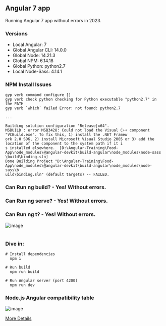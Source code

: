 ## Angular 7 app

Running Angular 7 app without errors in 2023.

### Versions

* Local Angular: 7
* Global Angular CLI: 14.0.0
* Global Node: 14.21.3
* Global NPM: 6.14.18
* Global Python: python2.7
* Local Node-Sass: 4.14.1

### NPM Install Issues

```
gyp verb command configure []
gyp verb check python checking for Python executable "python2.7" in the PATH
gyp verb `which` failed Error: not found: python2.7

...

Building solution configuration "Release|x64".
MSBUILD : error MSB3428: Could not load the Visual C++ component "VCBuild.exe". To fix this, 1) install the .NET Framew
ork 2.0 SDK, 2) install Microsoft Visual Studio 2005 or 3) add the location of the component to the system path if it i
s installed elsewhere.  [D:\Angular-Training\Food-App\node_modules\@angular-devkit\build-angular\node_modules\node-sass
\build\binding.sln]
Done Building Project "D:\Angular-Training\Food-App\node_modules\@angular-devkit\build-angular\node_modules\node-sass\b
uild\binding.sln" (default targets) -- FAILED.

```

### Can Run ng build? - Yes! Without errors.

### Can Run ng serve? - Yes! Without errors.

### Can Run ng t? - Yes! Without errors.

![image](https://user-images.githubusercontent.com/23176181/231292662-7119efee-0052-4634-a383-a025f5f10f71.png)

#

### Dive in:

```
# Install dependencies
  npm i

# Run build
  npm run build

# Run Angular server (port 4200)
  npm run dev

```

### Node.js Angular compatibility table

![image](https://user-images.githubusercontent.com/23176181/232169919-1e866488-bae8-4025-b83a-f5174c749e90.png)

[More Details](https://stackoverflow.com/a/60258560/7584952)
